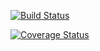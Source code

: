 [![Build Status](https://travis-ci.org/eishande/stripes-generator.svg?branch=master)](https://travis-ci.org/eishande/stripes-generator)

[![Coverage Status](https://coveralls.io/repos/eishande/stripes-generator/badge.svg)](https://coveralls.io/r/eishande/stripes-generator)
